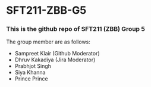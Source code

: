 # SFT211-ZBB-G5
### This is the github repo of SFT211 (ZBB) Group 5
The group member are as follows:
* Sampreet Klair (Github Moderator)
* Dhruv Kakadiya (Jira Moderator)
* Prabhjot Singh
* Siya Khanna
* Prince Prince
